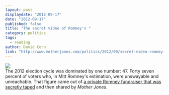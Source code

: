 ```yaml
---
layout: post
displaydate: "2012-09-17"
date: "2012-09-17"
published: false
title: "The secret video of Romney's "
category: politics
tags: 
  - reading
author: David Corn
link: "http://www.motherjones.com/politics/2012/09/secret-video-romney-private-fundraiser"
---
```


![](http://upload.wikimedia.org/wikipedia/commons/1/15/Mitt_Romney_by_Gage_Skidmore_7.jpg)<br>
The 2012 election cycle was dominated by one number: 47. Forty seven percent of voters who, in Mitt Romney's estimation, were unswayable and unreachable. That figure came out of <a href="SECRET VIDEO: Romney Tells Millionaire Donors What He REALLY Thinks of Obama Voters">a private Romney fundraiser that was secretly taped</a> and then shared by _Mother Jones_.